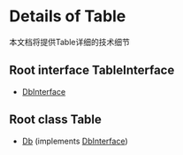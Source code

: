 # Details of Table

本文档将提供Table详细的技术细节

## Root interface TableInterface

- [DbInterface](https://github.com/siluzhou/DBDriver/blob/master/docs/02-APIs.md)

## Root class Table

- [Db](https://github.com/siluzhou/DBDriver/blob/master/docs/04-DB.md) (implements [DbInterface](https://github.com/siluzhou/DBDriver/blob/master/docs/02-APIs.md))






